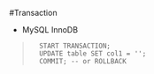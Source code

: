 #Transaction

* MySQL InnoDB

>		START TRANSACTION;
>		UPDATE table SET col1 = '';
>		COMMIT; -- or ROLLBACK
